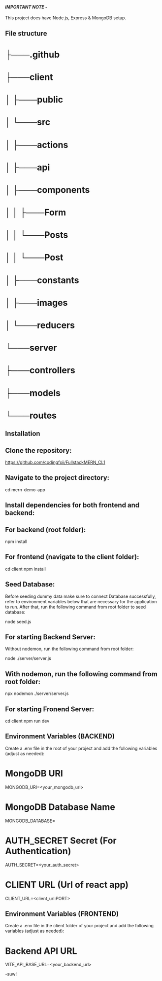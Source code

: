 #### _**IMPORTANT NOTE**_ - 
This project does have Node.js, Express & MongoDB setup.

## File structure

# ├───.github
# ├───client
# │   ├───public
# │   └───src
# │       ├───actions
# │       ├───api
# │       ├───components
# │       │   ├───Form
# │       │   └───Posts
# │       │       └───Post
# │       ├───constants
# │       ├───images
# │       └───reducers
# └───server
 #   ├───controllers
 #   ├───models
 #   └───routes


## Installation


## Clone the repository:

https://github.com/codingfxii/FullstackMERN_CL1




## Navigate to the project directory:

cd mern-demo-app




## Install dependencies for both frontend and backend:

## For backend (root folder):

npm install



## For frontend (navigate to the client folder):

cd client
npm install



## Seed Database:

Before seeding dummy data make sure to connect Database successfully, refer to environment variables below that are necessary for the application to run. After that, run the following command from root folder to seed database:

node seed.js






## For starting Backend Server:

Without nodemon, run the following command from root folder:

node ./server/server.js



## With nodemon, run the following command from root folder:

npx nodemon ./server/server.js






## For starting Fronend Server:

  cd client
  npm run dev


## Environment Variables (BACKEND)
Create a .env file in the root of your project and add the following variables (adjust as needed):

# MongoDB URI
MONGODB_URI=<your_mongodb_url>

# MongoDB Database Name
MONGODB_DATABASE=<dbname>

# AUTH_SECRET Secret (For Authentication)
AUTH_SECRET=<your_auth_secret>

# CLIENT URL (Url of react app)
CLIENT_URL=<client_url:PORT>



## Environment Variables (FRONTEND)
Create a .env file in the client folder of your project and add the following variables (adjust as needed):

# Backend API URL
VITE_API_BASE_URL=<your_backend_url>


-suw!
